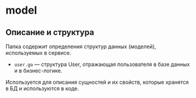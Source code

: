 # model

## Описание и структура
Папка содержит определения структур данных (моделей), используемых в сервисе.

- `user.go` — структура User, отражающая пользователя в базе данных и в бизнес-логике.

Используется для описания сущностей и их свойств, которые хранятся в БД и используются в коде.
